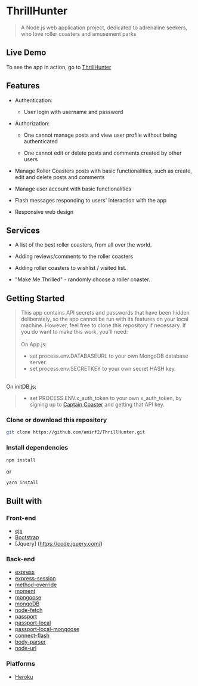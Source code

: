 # ThrillHunter

> A Node.js web application project, dedicated to adrenaline seekers, who love roller coasters and amusement parks

## Live Demo
To see the app in action, go to [ThrillHunter](https://thrillhunter.herokuapp.com/)

## Features

* Authentication:
  
  * User login with username and password

* Authorization:

  * One cannot manage posts and view user profile without being authenticated

  * One cannot edit or delete posts and comments created by other users

* Manage Roller Coasters posts with basic functionalities, such as create, edit and delete posts and comments

* Manage user account with basic functionalities

* Flash messages responding to users' interaction with the app

* Responsive web design


## Services

* A list of the best roller coasters, from all over the world.

* Adding reviews/comments to the roller coasters

* Adding roller coasters to wishlist / visited list.

* "Make Me Thrilled" - randomly choose a roller coaster.


## Getting Started

> This app contains API secrets and passwords that have been hidden deliberately, so the app cannot be run with its features on your local machine. However, feel free to clone this repository if necessary.
If you do want to make this work, you'll need:<br/> <br/> 
> On App.js:
> * set process.env.DATABASEURL to your own MongoDB database server.
> * set process.env.SECRETKEY to your own secret HASH key.<br/><br/>

On initDB.js:

> * set PROCESS.ENV.x_auth_token to your own x_auth_token, by signing up to [Captain Coaster](https://captaincoaster.com/) and getting that API key.


### Clone or download this repository

```sh
git clone https://github.com/amirf2/ThrillHunter.git
```

### Install dependencies

```sh
npm install
```

or

```sh
yarn install
```


## Built with

### Front-end

* [ejs](http://ejs.co/)
* [Bootstrap](https://getbootstrap.com/docs/4.4/getting-started/introduction/)
* [Jquery] (https://code.jquery.com/)

### Back-end


* [express](https://expressjs.com/)
* [express-session](https://github.com/expressjs/session#express-session)
* [method-override](https://github.com/expressjs/method-override#method-override)
* [moment](https://momentjs.com/)
* [mongoose](http://mongoosejs.com/)
* [mongoDB](https://www.mongodb.com/)
* [node-fetch](https://github.com/node-fetch/node-fetch)
* [passport](http://www.passportjs.org/)
* [passport-local](https://github.com/jaredhanson/passport-local#passport-local)
* [passport-local-mongoose](https://github.com/jaredhanson/passport-local#passport-local)
* [connect-flash](https://github.com/jaredhanson/connect-flash#connect-flash)
* [body-parser](https://github.com/expressjs/body-parser)
* [node-url](https://github.com/defunctzombie/node-url)

### Platforms

* [Heroku](https://www.heroku.com/)
